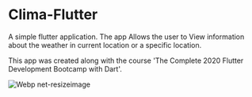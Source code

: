# Clima-Flutter

A simple flutter application.
The app Allows the user to View information about the weather in current location or a specific location.

This app was created along with the course 'The Complete 2020 Flutter Development Bootcamp with Dart'.

![Webp net-resizeimage](https://user-images.githubusercontent.com/22684921/80017921-97543480-84d5-11ea-9a23-30ed363cab2c.png)
